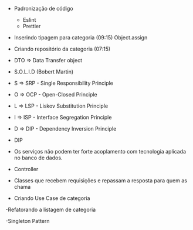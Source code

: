 - Padronização de código
    - Eslint
    - Prettier



- Inserindo tipagem para categoria
(09:15) Object.assign


- Criando repositório da categoria
(07:15)
- DTO => Data Transfer object


- S.O.L.I.D (Bobert Martin)
- S => SRP - Single Responsibility Principle
- O => OCP - Open-Closed Principle
- L => LSP - Liskov Substitution Principle
- I => ISP - Interface Segregation Principle
- D => DIP - Dependency Inversion Principle

- DIP
- Os serviços não podem ter forte acoplamento com tecnologia aplicada no banco de dados.

- Controller
- Classes que recebem requisições e repassam a resposta para quem as chama

- Criando Use Case de categoria

-Refatorando a listagem de categoria

-Singleton Pattern




